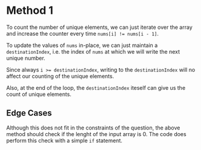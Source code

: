 # Method 1

To count the number of unique elements, we can just iterate over the array and increase the counter every time `nums[i] != nums[i - 1]`.

To update the values of `nums` in-place, we can just maintain a `destinationIndex`, i.e. the index of `nums` at which we will write the next unique number.

Since always `i >= destinationIndex`, writing to the `destinationIndex` will no affect our counting of the unique elements.

Also, at the end of the loop, the `destinationIndex` iteself can give us the count of unique elements.

## Edge Cases

Although this does not fit in the constraints of the question, the above method should check if the lenght of the input array is 0. The code does perform this check with a simple `if` statement.
